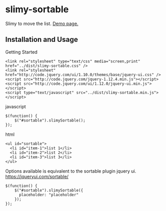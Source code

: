 # slimy-sortable
Slimy to move the list.
[Demo page.](http://jsdo.it/blogparts/AcOy/js)

## Installation and Usage
Getting Started
```code
<link rel="stylesheet" type="text/css" media="screen,print" href="../dist/slimy-sortable.css" />
<link rel="stylesheet" href="http://code.jquery.com/ui/1.10.0/themes/base/jquery-ui.css" />
<script src="http://code.jquery.com/jquery-1.12.4.min.js"></script>
<script src="http://code.jquery.com/ui/1.12.0/jquery-ui.min.js"></script>
<script type="text/javascript" src="../dist/slimy-sortable.min.js"></script>
```

javascript
```code
$(function() {
    $("#sortable").slimySortable();
});
```
html
```code
<ul id="sortable">
  <li id="item-1">list 1</li>
  <li id="item-2">list 2</li>
  <li id="item-3">list 3</li>
</ul>
```

Options available is equivalent to the sortable plugin jquery ui.
https://jqueryui.com/sortable/
```code
$(function() {
    $("#sortable").slimySortable({
      placeholder: "placeholder"
    });
});
```
